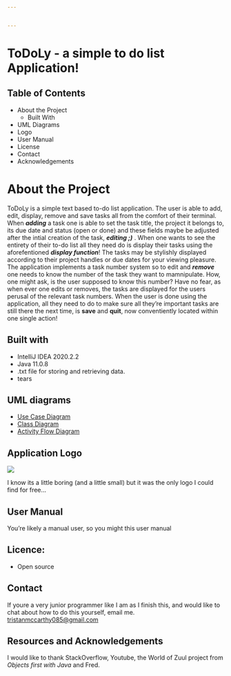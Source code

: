 ```yaml
---


---
```


<h1 id="todoly---a-simple-to-do-list-application">ToDoLy - a simple to do list Application!</h1>
<h2 id="table-of-contents">Table of Contents</h2>
<ul>
<li>About the Project
<ul>
<li>Built With</li>
</ul>
</li>
<li>UML Diagrams</li>
<li>Logo</li>
<li>User Manual</li>
<li>License</li>
<li>Contact</li>
<li>Acknowledgements</li>
</ul>
<h1 id="about-the-project">About the Project</h1>
<p>ToDoLy is a simple text based to-do list application. The user is able to add, edit, display, remove and save tasks all from the comfort of their terminal. When <em><strong>adding</strong></em> a task one is able to set the task title, the project it belongs to, its due date and status (open or done) and these fields maybe be adjusted after the intial creation of the task, <em><strong>editing ;)</strong></em> . When one wants to see the entirety of their to-do list all they need do is display their tasks using the aforefentioned <em><strong>display function</strong></em>! The tasks may be stylishly displayed according to their project handles or due dates for your viewing pleasure. The application implements a task number system so to edit and <em><strong>remove</strong></em>  one needs to know the number of the task they want to mamnipulate. How, one might ask, is the user supposed to know this number? Have no fear, as when ever one edits or removes, the tasks are displayed for the users perusal of the relevant task numbers. When the user is done using the application, all they need to do to make sure all they’re important tasks are still there the next time, is <strong>save</strong> and <strong>quit</strong>, now conventiently located within one single action!</p>
<h2 id="built-with">Built with</h2>
<ul>
<li>IntelliJ IDEA 2020.2.2</li>
<li>Java 11.0.8</li>
<li>.txt file for storing and retrieving data.</li>
<li>tears</li>
</ul>
<h2 id="uml-diagrams">UML diagrams</h2>
<ul>
<li><a href="https://github.com/tristanmcc/ToDoList/blob/master/Diagrams/USE_CASE_DIAGRAM_TODO-Use_Case_diagram.jpg">Use Case Diagram</a></li>
<li><a href="https://github.com/tristanmcc/ToDoList/blob/master/Diagrams/USE_CASE_DIAGRAM_TODO-Task%20Diagram.jpg">Class Diagram</a></li>
<li><a href="https://github.com/tristanmcc/ToDoList/blob/master/Diagrams/USE_CASE_DIAGRAM_TODO-Process%20flow%20diagram%20AUC1.jpg">Activity Flow Diagram</a></li>
</ul>
<h2 id="application-logo">Application Logo</h2>
<img src="https://img.icons8.com/ios/50/000000/todo-list.png">
<p>I know its a little boring (and a little small) but it was the only logo I could find for free…</p>
<h2 id="user-manual">User Manual</h2>
<p>You’re likely a manual user, so you might this user manual</p>
<h2 id="licence">Licence:</h2>
<ul>
<li>Open source</li>
</ul>
<h2 id="contact">Contact</h2>
<p>If youre a very junior programmer like I am as I finish this, and would like to chat about how to do this yourself, email me.<br>
<a href="mailto:tristanmccarthy085@gmail.com">tristanmccarthy085@gmail.com</a></p>
<h2 id="resources-and-acknowledgements">Resources and Acknowledgements</h2>
<p>I would like to thank StackOverflow, Youtube, the World of Zuul project from <em>Objects first with Java</em> and Fred.</p>

